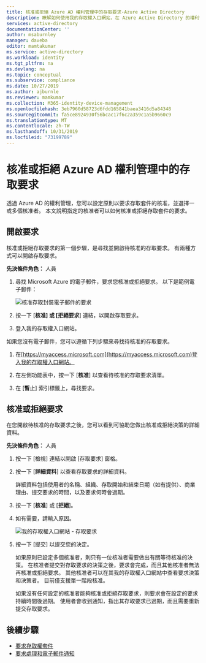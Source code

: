 ```yaml
---
title: 核准或拒絕 Azure AD 權利管理中的存取要求-Azure Active Directory
description: 瞭解如何使用我的存取權入口網站，在 Azure Active Directory 的權利管理中核准或拒絕存取套件的要求。
services: active-directory
documentationCenter: ''
author: msaburnley
manager: daveba
editor: mamtakumar
ms.service: active-directory
ms.workload: identity
ms.tgt_pltfrm: na
ms.devlang: na
ms.topic: conceptual
ms.subservice: compliance
ms.date: 10/27/2019
ms.author: ajburnle
ms.reviewer: mamkumar
ms.collection: M365-identity-device-management
ms.openlocfilehash: 3eb7960d58723d6fdd165841baea3416d5a84348
ms.sourcegitcommit: fa5ce8924930f56bcac17f6c2a359c1a5b9660c9
ms.translationtype: MT
ms.contentlocale: zh-TW
ms.lasthandoff: 10/31/2019
ms.locfileid: "73199789"
---
```

# <a name="approve-or-deny-access-requests-in-azure-ad-entitlement-management"></a>核准或拒絕 Azure AD 權利管理中的存取要求

透過 Azure AD 的權利管理，您可以設定原則以要求存取套件的核准，並選擇一或多個核准者。 本文說明指定的核准者可以如何核准或拒絕存取套件的要求。

## <a name="open-request"></a>開啟要求

核准或拒絕存取要求的第一個步驟，是尋找並開啟待核准的存取要求。 有兩種方式可以開啟存取要求。

**先決條件角色：** 人員

1. 尋找 Microsoft Azure 的電子郵件，要求您核准或拒絕要求。 以下是範例電子郵件：

    ![核准存取封裝電子郵件的要求](./media/entitlement-management-shared/approver-request-email.png)

1. 按一下 [**核准] 或 [拒絕要求**] 連結，以開啟存取要求。

1. 登入我的存取權入口網站。

如果您沒有電子郵件，您可以遵循下列步驟來尋找待核准的存取要求。

1. 在[https://myaccess.microsoft.com](https://myaccess.microsoft.com)登入我的存取權入口網站。

1. 在左側功能表中，按一下 [**核准**] 以查看待核准的存取要求清單。

1. 在 [**暫**止] 索引標籤上，尋找要求。

## <a name="approve-or-deny-request"></a>核准或拒絕要求

在您開啟待核准的存取要求之後，您可以看到可協助您做出核准或拒絕決策的詳細資料。

**先決條件角色：** 人員

1. 按一下 [檢視] 連結以開啟 [存取要求] 窗格。

1. 按一下 [**詳細資料**] 以查看存取要求的詳細資料。

    詳細資料包括使用者的名稱、組織、存取開始和結束日期（如有提供）、商業理由、提交要求的時間，以及要求何時會過期。

1. 按一下 [**核准**] 或 [**拒絕**]。

1. 如有需要，請輸入原因。

    ![我的存取權入口網站 - 存取要求](./media/entitlement-management-request-approve/my-access-approve-request.png)

1. 按一下 [提交] 以提交您的決定。

    如果原則已設定多個核准者，則只有一位核准者需要做出有關等待核准的決策。 在核准者提交對存取要求的決策之後，要求會完成，而且其他核准者無法再核准或拒絕要求。 其他核准者可以在其我的存取權入口網站中查看要求決策和決策者。 目前僅支援單一階段核准。

    如果沒有任何設定的核准者能夠核准或拒絕存取要求，則要求會在設定的要求持續時間後過期。 使用者會收到通知，指出其存取要求已過期，而且需要重新提交存取要求。

## <a name="next-steps"></a>後續步驟

- [要求存取權套件](entitlement-management-request-access.md)
- [要求處理和電子郵件通知](entitlement-management-process.md)

